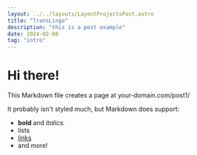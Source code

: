 ```yaml
---
layout: ../../layouts/LayoutProjectsPost.astro
title: "TransLingo"
description: "this is a post example"
date: 2024-02-08
tag: "intro"
---
```


# Hi there!

This Markdown file creates a page at your-domain.com/post1/

It probably isn't styled much, but Markdown does support:

- **bold** and _italics._
- lists
- [links](https://astro.build)
- and more!
